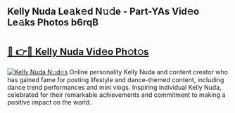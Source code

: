 ## Kelly Nuda Le𝚊k𝚎d N𝚞𝚍e - Part-YAs Vid𝚎o Le𝚊ks Photos b6rqB

# <h2><a href="http://fbf4o7u.evod.top/?m=Kelly+Nuda">🔗 👉🔴 Kelly Nuda Vid𝚎o Ph𝚘t𝚘s</a></h2>

[![Kelly Nuda N𝚞d𝚎s](https://i.imgur.com/8V9OHl7.gif)](http://fbf4o7u.evod.top/?m=Kelly+Nuda)
Online personality Kelly Nuda and content creator who has gained fame for posting lifestyle and dance-themed content, including dance trend performances and mini vlogs. Inspiring individual Kelly Nuda, celebrated for their remarkable achievements and commitment to making a positive impact on the world. 
